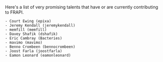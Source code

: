 Here's a list of very promising talents that have or are currently contributing to FRAPI.

    - Court Ewing (epixa)
    - Jeremy Kendall (jeremykendall)
    - memfill (memfill)
    - Davey Shafik (dshafik)
    - Eric Cambray (Bacteries)
    - mavimo (mavimo)
    - Benno Crombeen (bennocrombeen)
    - Joost Farla (joostfarla)
    - Eamon Leonard (eamonleonard) 
